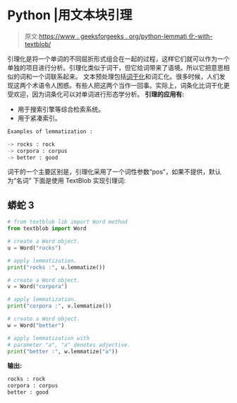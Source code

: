 # Python |用文本块引理

> 原文:[https://www . geeksforgeeks . org/python-lemmati 化-with-textblob/](https://www.geeksforgeeks.org/python-lemmatization-with-textblob/)

引理化是将一个单词的不同屈折形式组合在一起的过程，这样它们就可以作为一个单独的项目进行分析。引理化类似于词干，但它给词带来了语境。所以它把意思相似的词和一个词联系起来。
文本预处理包括[词干化](https://www.geeksforgeeks.org/introduction-to-stemming/)和词汇化。很多时候，人们发现这两个术语令人困惑。有些人把这两个当作一回事。实际上，词条化比词干化更受欢迎，因为词条化可以对单词进行形态学分析。
**引理的应用有:**

*   用于搜索引擎等综合检索系统。
*   用于紧凑索引。

```py
Examples of lemmatization :

-> rocks : rock
-> corpora : corpus
-> better : good
```

词干的一个主要区别是，引理化采用了一个词性参数“pos”，如果不提供，默认为“名词”
下面是使用 TextBlob 实现引理词:

## 蟒蛇 3

```py
# from textblob lib import Word method
from textblob import Word

# create a Word object.
u = Word("rocks")

# apply lemmatization.
print("rocks :", u.lemmatize())

# create a Word object.
v = Word("corpora")

# apply lemmatization.
print("corpora :", v.lemmatize())

# create a Word object.
w = Word("better")

# apply lemmatization with
# parameter "a", "a" denotes adjective.
print("better :", w.lemmatize("a"))
```

**输出:**

```py
rocks : rock
corpora : corpus
better : good
```
